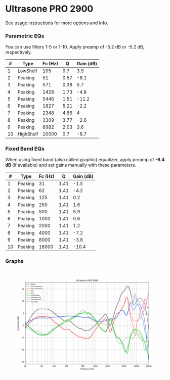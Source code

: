 # Ultrasone PRO 2900
See [usage instructions](https://github.com/jaakkopasanen/AutoEq#usage) for more options and info.

### Parametric EQs
You can use filters 1-5 or 1-10. Apply preamp of -5.2 dB or -5.2 dB, respectively.

|   # | Type      |   Fc (Hz) |    Q |   Gain (dB) |
|-----|-----------|-----------|------|-------------|
|   1 | LowShelf  |       105 | 0.7  |         3.9 |
|   2 | Peaking   |        51 | 0.57 |        -8.1 |
|   3 | Peaking   |       571 | 0.38 |         5.7 |
|   4 | Peaking   |      1428 | 1.73 |        -4.8 |
|   5 | Peaking   |      5446 | 1.51 |       -11.2 |
|   6 | Peaking   |      1827 | 5.21 |        -2.2 |
|   7 | Peaking   |      2348 | 4.66 |         4   |
|   8 | Peaking   |      3309 | 3.77 |        -2.6 |
|   9 | Peaking   |      8982 | 2.03 |         3.6 |
|  10 | HighShelf |     10000 | 0.7  |        -6.7 |

### Fixed Band EQs
When using fixed band (also called graphic) equalizer, apply preamp of **-6.4 dB** (if available) and set gains manually with these parameters.

|   # | Type    |   Fc (Hz) |    Q |   Gain (dB) |
|-----|---------|-----------|------|-------------|
|   1 | Peaking |        31 | 1.41 |        -1.5 |
|   2 | Peaking |        62 | 1.41 |        -4.2 |
|   3 | Peaking |       125 | 1.41 |         0.2 |
|   4 | Peaking |       250 | 1.41 |         1.6 |
|   5 | Peaking |       500 | 1.41 |         5.9 |
|   6 | Peaking |      1000 | 1.41 |         0.6 |
|   7 | Peaking |      2000 | 1.41 |         1.2 |
|   8 | Peaking |      4000 | 1.41 |        -7.2 |
|   9 | Peaking |      8000 | 1.41 |        -3.8 |
|  10 | Peaking |     16000 | 1.41 |       -10.4 |

### Graphs
![](./Ultrasone%20PRO%202900.png)
